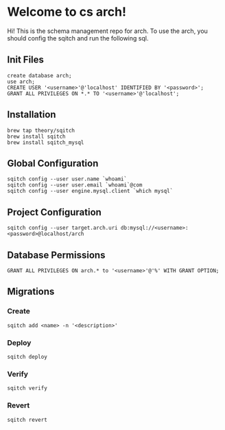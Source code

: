 # Welcome to cs arch!
Hi! This is the schema management repo for arch. To use the arch, you should config the sqitch and run the following sql.

## Init Files
    create database arch;
    use arch;
    CREATE USER '<username>'@'localhost' IDENTIFIED BY '<password>';
    GRANT ALL PRIVILEGES ON *.* TO '<username>'@'localhost';

## Installation

    brew tap theory/sqitch
    brew install sqitch
    brew install sqitch_mysql

## Global Configuration

    sqitch config --user user.name `whoami`
    sqitch config --user user.email `whoami`@com
    sqitch config --user engine.mysql.client `which mysql`

## Project Configuration

    sqitch config --user target.arch.uri db:mysql://<username>:<password>@localhost/arch

## Database Permissions

    GRANT ALL PRIVILEGES ON arch.* to '<username>'@'%' WITH GRANT OPTION;

## Migrations

### Create

    sqitch add <name> -n '<description>'

### Deploy

    sqitch deploy

### Verify

    sqitch verify

### Revert

    sqitch revert

